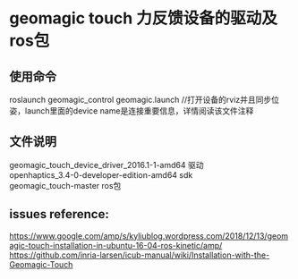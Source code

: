 # geomagic touch 力反馈设备的驱动及ros包
## 使用命令
roslaunch geomagic_control geomagic.launch  //打开设备的rviz并且同步位姿，launch里面的device name是连接重要信息，详情阅读该文件注释  
## 文件说明
geomagic_touch_device_driver_2016.1-1-amd64   驱动  
openhaptics_3.4-0-developer-edition-amd64   sdk  
geomagic_touch-master   ros包


## issues reference:
https://www.google.com/amp/s/kyliublog.wordpress.com/2018/12/13/geomagic-touch-installation-in-ubuntu-16-04-ros-kinetic/amp/  
https://github.com/inria-larsen/icub-manual/wiki/Installation-with-the-Geomagic-Touch

